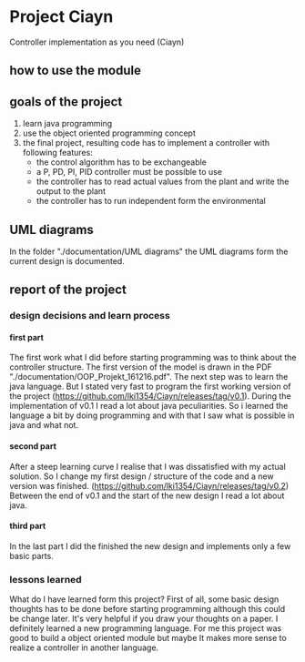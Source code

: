 # Project Ciayn
Controller implementation as you need (Ciayn)

## how to use the module


## goals of the project
1. learn java programming
2. use the object oriented programming concept
3. the final project, resulting code has to implement a controller with following features:
    * the control algorithm has to be exchangeable
    * a P, PD, PI, PID controller must be possible to use
    * the controller has to read actual values from the plant and write the output to the plant
    * the controller has to run independent form the environmental

## UML diagrams
In the folder "./documentation/UML diagrams" the UML diagrams form the current design is documented.
    
## report of the project
### design decisions and learn process
#### first part
The first work what I did before starting programming was to think about the controller 
structure. The first version of the model is drawn in the PDF "./documentation/OOP_Projekt_161216.pdf". The next step was to 
learn the java language. But I stated very fast to program the first working version
of the project (https://github.com/lki1354/Ciayn/releases/tag/v0.1).
During the implementation of v0.1 I read a lot about java peculiarities. So i learned
the language a bit by doing programming and with that I saw what is possible in java and 
what not. 
#### second part
After a steep learning curve I realise that I was dissatisfied with my actual solution. 
So I change my first design / structure of the code and a new version was finished. 
(https://github.com/lki1354/Ciayn/releases/tag/v0.2) Between the end of v0.1 and 
the start of the new design I read a lot about java.
#### third part
In the last part I did the finished the new design and implements only a few basic parts.

### lessons learned
What do I have learned form this project? First of all, some basic design thoughts
has to be done before starting programming although this could be change later. It's very helpful if you draw your thoughts
on a paper. I definitely learned a new programming language.
For me this project was good to build a object oriented module but maybe It makes more
sense to realize a controller in another language.
